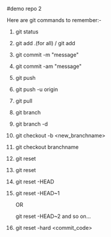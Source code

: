 #demo repo 2

Here are git commands to remember:-

1. git status
2. git add .(for all) / git add <filename>
3. git commit -m "message"
4. git commit -am "message"
5. git push
6. git push -u origin <branchname>
7. git pull
8. git branch
9. git branch -d
10. git checkout -b <new_branchname>
11. git checkout branchname
12. git reset
13. git reset <filename>
14. git reset -HEAD
15. git reset -HEAD~1 

      OR
    
    git reset -HEAD~2 and so on...
16. git reset -hard <commit_code>


